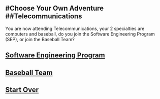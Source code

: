 #Choose Your Own Adventure
##Telecommunications
---

You are now attending Telecommunications, your 2 specialties are computers and baseball, do you join the Software Engineering Program (SEP), or join the Baseball Team?

## [Software Engineering Program](sep.md)
## [Baseball Team](baseball.md)
## [Start Over](../home.md)